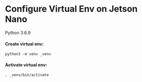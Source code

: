 # Configure Virtual Env on Jetson Nano

Python 3.6.9

#### Create  virtual env:
`python3 -m venv _venv`

#### Activate virtual env:
`. _venv/bin/activate`
